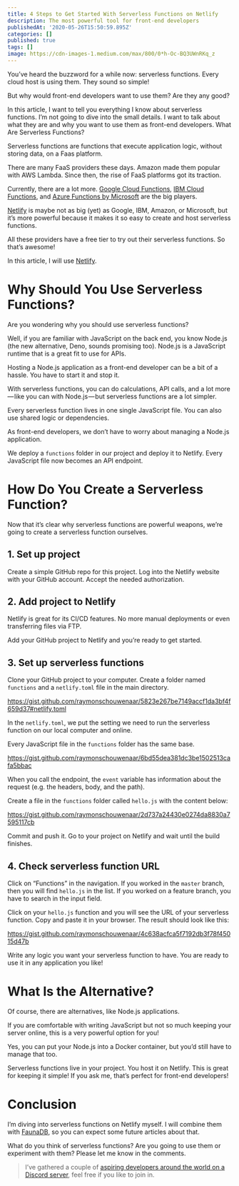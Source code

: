 ```yaml
---
title: 4 Steps to Get Started With Serverless Functions on Netlify
description: The most powerful tool for front-end developers
publishedAt: '2020-05-26T15:50:59.895Z'
categories: []
published: true
tags: []
image: https://cdn-images-1.medium.com/max/800/0*h-Oc-BQ3UWnRKq_z
---
```



You’ve heard the buzzword for a while now: serverless functions. Every cloud host is using them. They sound so simple!

But why would front-end developers want to use them? Are they any good?

In this article, I want to tell you everything I know about serverless functions. I’m not going to dive into the small details. I want to talk about what they are and why you want to use them as front-end developers.
What Are Serverless Functions?

Serverless functions are functions that execute application logic, without storing data, on a Faas platform.

There are many FaaS providers these days. Amazon made them popular with AWS Lambda. Since then, the rise of FaaS platforms got its traction.

Currently, there are a lot more. [Google Cloud Functions](https://cloud.google.com/functions), [IBM Cloud Functions](https://cloud.ibm.com/functions/), and [Azure Functions by Microsoft](https://azure.microsoft.com/en-ca/services/functions/) are the big players.

[Netlify](https://www.netlify.com/) is maybe not as big (yet) as Google, IBM, Amazon, or Microsoft, but it’s more powerful because it makes it so easy to create and host serverless functions.

All these providers have a free tier to try out their serverless functions. So that’s awesome!

In this article, I will use [Netlify](https://www.netlify.com/products/functions/).

# Why Should You Use Serverless Functions?

Are you wondering why you should use serverless functions?

Well, if you are familiar with JavaScript on the back end, you know Node.js (the new alternative, Deno, sounds promising too). Node.js is a JavaScript runtime that is a great fit to use for APIs.

Hosting a Node.js application as a front-end developer can be a bit of a hassle. You have to start it and stop it.

With serverless functions, you can do calculations, API calls, and a lot more — like you can with Node.js — but serverless functions are a lot simpler.

Every serverless function lives in one single JavaScript file. You can also use shared logic or dependencies.

As front-end developers, we don’t have to worry about managing a Node.js application.

We deploy a `functions` folder in our project and deploy it to Netlify. Every JavaScript file now becomes an API endpoint.

# How Do You Create a Serverless Function?

Now that it’s clear why serverless functions are powerful weapons, we’re going to create a serverless function ourselves.

## 1\. Set up project

Create a simple GitHub repo for this project. Log into the Netlify website with your GitHub account. Accept the needed authorization.

## 2\. Add project to Netlify

Netlify is great for its CI/CD features. No more manual deployments or even transferring files via FTP.

Add your GitHub project to Netlify and you’re ready to get started.

## 3\. Set up serverless functions

Clone your GitHub project to your computer. Create a folder named `functions` and a `netlify.toml` file in the main directory.

https://gist.github.com/raymonschouwenaar/5823e267be7149accf1da3bf4f659d37#netlify.toml

In the `netlify.toml`, we put the setting we need to run the serverless function on our local computer and online.

Every JavaScript file in the `functions` folder has the same base.

https://gist.github.com/raymonschouwenaar/6bd55dea381dc3be1502513cafa5bbac

When you call the endpoint, the `event` variable has information about the request (e.g. the headers, body, and the path).

Create a file in the `functions` folder called `hello.js` with the content below:

https://gist.github.com/raymonschouwenaar/2d737a24430e0274da8830a7595117cb

Commit and push it. Go to your project on Netlify and wait until the build finishes.

## 4\. Check serverless function URL

Click on “Functions” in the navigation. If you worked in the `master` branch, then you will find `hello.js` in the list. If you worked on a feature branch, you have to search in the input field.

Click on your `hello.js` function and you will see the URL of your serverless function. Copy and paste it in your browser. The result should look like this:

https://gist.github.com/raymonschouwenaar/4c638acfca5f7192db3f78f45015d47b

Write any logic you want your serverless function to have. You are ready to use it in any application you like!

# What Is the Alternative?

Of course, there are alternatives, like Node.js applications.

If you are comfortable with writing JavaScript but not so much keeping your server online, this is a very powerful option for you!

Yes, you can put your Node.js into a Docker container, but you’d still have to manage that too.

Serverless functions live in your project. You host it on Netlify. This is great for keeping it simple! If you ask me, that’s perfect for front-end developers!

# Conclusion

I’m diving into serverless functions on Netlify myself. I will combine them with [FaunaDB](https://fauna.com), so you can expect some future articles about that.

What do you think of serverless functions? Are you going to use them or experiment with them? Please let me know in the comments.

> I’ve gathered a couple of [aspiring developers around the world on a Discord server](https://mailchi.mp/fb82491d03f8/dev-by-rayray-discord-community), feel free if you like to join in.
